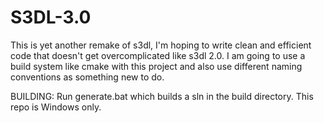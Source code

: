 # S3DL-3.0
This is yet another remake of s3dl, I'm hoping to write clean and efficient code that doesn't get overcomplicated like s3dl 2.0. I am going to use a build system like cmake with this project and also use different naming conventions as something new to do.

BUILDING:
Run generate.bat which builds a sln in the build directory.
This repo is Windows only.
